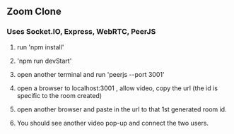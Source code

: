 ## Zoom Clone

### Uses Socket.IO, Express, WebRTC, PeerJS

1) run 'npm install'

2) 'npm run devStart' 

3) open another terminal and run 'peerjs --port 3001'

4) open a browser to localhost:3001 , allow video, copy the url (the id is specific to the room created)

5) open another browser and paste in the url to that 1st generated room id.  

6) You should see another video pop-up and connect the two users.